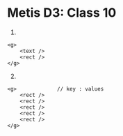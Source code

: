 # Metis D3: Class 10

1)
```
<g>
	<text />
	<rect />
</g>
```

2)
```
<g>				// key : values
	<rect />
	<rect />
	<rect />
	<rect />
	<rect />
</g>